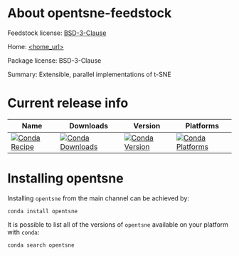About opentsne-feedstock
=======================

Feedstock license: [BSD-3-Clause](LICENSE)

Home: [<home_url>](https://github.com/pavlin-policar/openTSNE)

Package license: BSD-3-Clause

Summary: Extensible, parallel implementations of t-SNE


Current release info
====================

| Name | Downloads | Version | Platforms |
| --- | --- | --- | --- |
| [![Conda Recipe](https://img.shields.io/badge/recipe-opentsne-green.svg)](https://anaconda.org/anaconda/opentsne) | [![Conda Downloads](https://img.shields.io/conda/dn/anaconda/opentsne.svg)](https://anaconda.org/anaconda/opentsne) | [![Conda Version](https://img.shields.io/conda/vn/anaconda/opentsne.svg)](https://anaconda.org/anaconda/opentsne) | [![Conda Platforms](https://img.shields.io/conda/pn/anaconda/opentsne.svg)](https://anaconda.org/anaconda/opentsne) |

Installing opentsne
==================

Installing `opentsne` from the main channel can be achieved by:

```
conda install opentsne
```

It is possible to list all of the versions of `opentsne` available on your platform with `conda`:

```
conda search opentsne
```